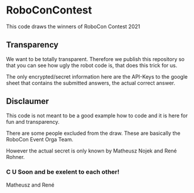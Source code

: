 # RoboConContest
This code draws the winners of RoboCon Contest 2021


## Transparency
We want to be totally transparent.
Therefore we publish this repository so that you can see how ugly the robot code is, that does this trick for us.

The only encrypted/secret information here are the API-Keys to the google sheet that contains the submitted answers,
the actual correct answer.

## Disclaumer
This code is not meant to be a good example how to code and it is here for fun and transparency.

There are some people excluded from the draw. These are basically the RoboCon Event Orga Team.

However the actual secret is only known by Matheusz Nojek and René Rohner.

### C U Soon and be exelent to each other!
Matheusz and René

